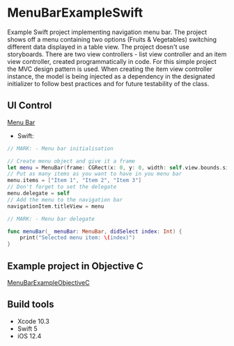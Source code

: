 # MenuBarExampleSwift

Example Swift project implementing navigation menu bar. The project shows off a menu containing two options (Fruits & Vegetables) switching different data displayed in a table view. The project doesn't use storyboards. There are two view controllers - list view controller and an item view controller, created programmatically in code. For this simple project the MVC design pattern is used. When creating the item view controller instance, the model is being injected as a dependency in the designated initializer to follow best practices and for future testability of the class.

## UI Control

[Menu Bar](https://github.com/stellz/MenuBar)

* Swift:
```swift
// MARK: - Menu bar initialisation

// Create menu object and give it a frame
let menu = MenuBar(frame: CGRect(x: 0, y: 0, width: self.view.bounds.size.width - 2*15, height: navigationController?.navigationBar.intrinsicContentSize.height ?? 0)) 
// Put as many items as you want to have in you menu bar
menu.items = ["Item 1", "Item 2", "Item 3"] 
// Don't forget to set the delegate
menu.delegate = self 
// Add the menu to the navigation bar
navigationItem.titleView = menu 

// MARK: - Menu bar delegate

func menuBar(_ menuBar: MenuBar, didSelect index: Int) {
    print("Selected menu item: \(index)")
}
```

## Example project in Objective C

[MenuBarExampleObjectiveC](https://github.com/stellz/MenuBarExampleObjectiveC)

## Build tools

* Xcode 10.3
* Swift 5
* iOS 12.4
